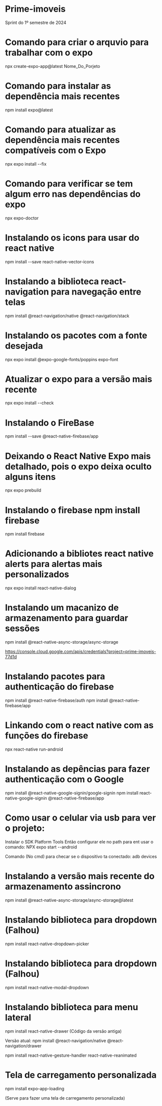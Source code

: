 # Prime-imoveis
 Sprint do 1º semestre de 2024

# Comando para criar o arquvio para trabalhar com o expo
npx create-expo-app@latest Nome_Do_Porjeto

# Comando para instalar as dependência mais recentes
npm install expo@latest

# Comando para atualizar as dependência mais recentes compatíveis com o Expo
npx expo install --fix

# Comando para verificar se tem algum erro nas dependências do expo
npx expo-doctor

# Instalando os icons para usar do react native
npm install --save react-native-vector-icons
<!-- npx react-native link react-native-vector-icons -->


# Instalando a biblioteca react-navigation para navegação entre telas
npm install @react-navigation/native @react-navigation/stack

# Instalando os pacotes com a fonte desejada
npx expo install @expo-google-fonts/poppins expo-font

# Atualizar o expo para a versão mais recente
npx expo install --check

# Instalando o FireBase
npm install --save @react-native-firebase/app

# Deixando o React Native Expo mais detalhado, pois o expo deixa oculto alguns itens
npx expo prebuild

# Instalando o firebase npm install firebase
npm install firebase

# Adicionando a bibliotes react native alerts para alertas mais personalizados
npx expo install react-native-dialog

# Instalando um macanizo de armazenamento para guardar sessões
npm install @react-native-async-storage/async-storage


https://console.cloud.google.com/apis/credentials?project=prime-imoveis-77d1d

# Instalando pacotes para authenticação do firebase
npm install @react-native-firebase/auth
npm install @react-native-firebase/app

# Linkando com o react native com as funções do firebase
npx react-native run-android

# Instalando as depências para fazer authenticação com o Google
npm install @react-native-google-signin/google-signin 
npm install react-native-google-signin
@react-native-firebase/app

# Como usar o celular via usb para ver o projeto:
Instalar o SDK Platform Tools
Então configurar ele no path
para ent usar o comando:
NPX expo start --android

Comando (No cmd) para checar se o dispositivo ta conectado:
adb devices

# Instalando a versão mais recente do armazenamento assincrono
 npm install @react-native-async-storage/async-storage@latest

# Instalando biblioteca para dropdown (Falhou)
npm install react-native-dropdown-picker

# Instalando biblioteca para dropdown (Falhou)
npm install react-native-modal-dropdown


# Instalando biblioteca para menu lateral
npm install react-native-drawer (Código da versão antiga)

Versão atual:
npm install @react-navigation/native @react-navigation/drawer

npm install react-native-gesture-handler react-native-reanimated

# Tela de carregamento personalizada
npm install expo-app-loading

(Serve para fazer uma tela de carregamento personalizada)


